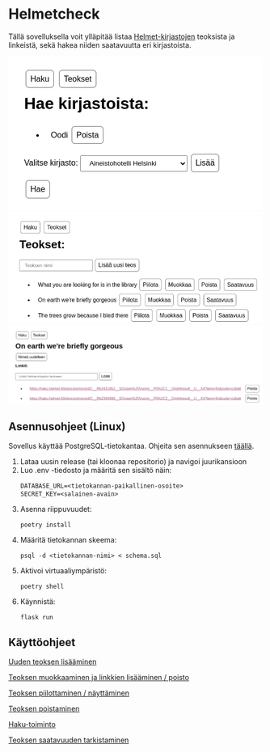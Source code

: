 # Helmetcheck

Tällä sovelluksella voit ylläpitää listaa [Helmet-kirjastojen](https://www.helmet.fi/fi-FI) teoksista ja linkeistä, sekä hakea niiden saatavuutta eri kirjastoista.

![Kuva1](https://github.com/mizhonka/helmetcheck/blob/main/documentation/images/page1.png)
![Kuva2](https://github.com/mizhonka/helmetcheck/blob/main/documentation/images/page2.png)
![Kuva3](https://github.com/mizhonka/helmetcheck/blob/main/documentation/images/page3.png)

## Asennusohjeet (Linux)

Sovellus käyttää PostgreSQL-tietokantaa. Ohjeita sen asennukseen [täällä](https://www.postgresql.org/download/).
1. Lataa uusin release (tai kloonaa repositorio) ja navigoi juurikansioon
2. Luo .env -tiedosto ja määritä sen sisältö näin:
   ```
   DATABASE_URL=<tietokannan-paikallinen-osoite>
   SECRET_KEY=<salainen-avain>
   ```
3. Asenna riippuvuudet:
   ```
   poetry install
   ```
4. Määritä tietokannan skeema:
   ```
   psql -d <tietokannan-nimi> < schema.sql
   ```
5. Aktivoi virtuaaliympäristö:
   ```
   poetry shell
   ```
6. Käynnistä:
   ```
   flask run
   ```

## Käyttöohjeet

[Uuden teoksen lisääminen](https://github.com/mizhonka/helmetcheck/blob/main/documentation/manual_new.md)

[Teoksen muokkaaminen ja linkkien lisääminen / poisto](https://github.com/mizhonka/helmetcheck/blob/main/documentation/manual_edit.md)

[Teoksen piilottaminen / näyttäminen](https://github.com/mizhonka/helmetcheck/blob/main/documentation/manual_hiding.md)

[Teoksen poistaminen](https://github.com/mizhonka/helmetcheck/blob/main/documentation/manual_delete.md)

[Haku-toiminto](https://github.com/mizhonka/helmetcheck/blob/main/documentation/manual_search.md)

[Teoksen saatavuuden tarkistaminen](https://github.com/mizhonka/helmetcheck/blob/main/documentation/manual_availability.md)
